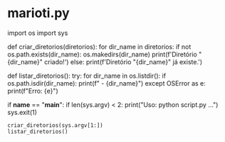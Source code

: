 # marioti.py
import os
import sys

def criar_diretorios(diretorios):
    for dir_name in diretorios:
        if not os.path.exists(dir_name):
            os.makedirs(dir_name)
            print(f'Diretório "{dir_name}" criado!')
        else:
            print(f'Diretório "{dir_name}" já existe.')

def listar_diretorios():
    try:
        for dir_name in os.listdir():
            if os.path.isdir(dir_name):
                print(f" - {dir_name}")
    except OSError as e:
        print(f"Erro: {e}")

if __name__ == "__main__":
    if len(sys.argv) < 2:
        print("Uso: python script.py <dir1> <dir2> ...")
        sys.exit(1)

    criar_diretorios(sys.argv[1:])
    listar_diretorios()
